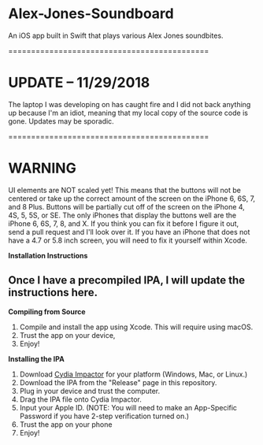 # Alex-Jones-Soundboard
An iOS app built in Swift that plays various Alex Jones soundbites.

============================================
# UPDATE – 11/29/2018

The laptop I was developing on has caught fire and I did not back anything up because I'm an idiot, meaning that my local copy of the source code is gone. Updates may be sporadic.

============================================

# WARNING

UI elements are NOT scaled yet! This means that the buttons will not be centered or take up the correct amount of the screen on the iPhone 6, 6S, 7, and 8 Plus. Buttons will be partially cut off of the screen on the iPhone 4, 4S, 5, 5S, or SE. The only iPhones that display the buttons well are the iPhone 6, 6S, 7, 8, and X. If you think you can fix it before I figure it out, send a pull request and I'll look over it. If you have an iPhone that does not have a 4.7 or 5.8 inch screen, you will need to fix it yourself within Xcode.

**Installation Instructions**

## Once I have a precompiled IPA, I will update the instructions here.

**Compiling from Source**
1. Compile and install the app using Xcode. This will require using macOS.
2. Trust the app on your device,
3. Enjoy!

**Installing the IPA**

1. Download [Cydia Impactor](http://cydiaimpactor.com) for your platform (Windows, Mac, or Linux.)
2. Download the IPA from the "Release" page in this repository.
3. Plug in your device and trust the computer.
4. Drag the IPA file onto Cydia Impactor.
5. Input your Apple ID. (NOTE: You will need to make an App-Specific Password if you have 2-step verification turned on.)
6. Trust the app on your phone
7. Enjoy!
